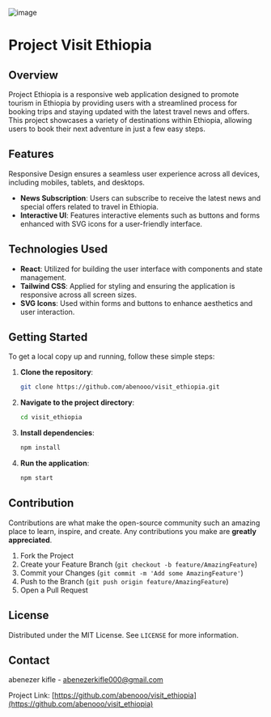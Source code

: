 ![image](https://github.com/user-attachments/assets/37181f95-0d5d-4447-8f2b-85c541ad144e)

# Project Visit Ethiopia

## Overview
Project Ethiopia is a responsive web application designed to promote tourism in Ethiopia by providing users with a streamlined process for booking trips and staying updated with the latest travel news and offers. This project showcases a variety of destinations within Ethiopia, allowing users to book their next adventure in just a few easy steps.

## Features
Responsive Design ensures a seamless user experience across all devices, including mobiles, tablets, and desktops.
- **News Subscription**: Users can subscribe to receive the latest news and special offers related to travel in Ethiopia.
- **Interactive UI**: Features interactive elements such as buttons and forms enhanced with SVG icons for a user-friendly interface.

## Technologies Used
- **React**: Utilized for building the user interface with components and state management.
- **Tailwind CSS**: Applied for styling and ensuring the application is responsive across all screen sizes.
- **SVG Icons**: Used within forms and buttons to enhance aesthetics and user interaction.

## Getting Started
To get a local copy up and running, follow these simple steps:

1. **Clone the repository**:
   ```bash
   git clone https://github.com/abenooo/visit_ethiopia.git
   ```
2. **Navigate to the project directory**:
   ```bash
   cd visit_ethiopia
   ```
3. **Install dependencies**:
   ```bash
   npm install
   ```
4. **Run the application**:
   ```bash
   npm start
   ```

## Contribution
Contributions are what make the open-source community such an amazing place to learn, inspire, and create. Any contributions you make are **greatly appreciated**.

1. Fork the Project
2. Create your Feature Branch (`git checkout -b feature/AmazingFeature`)
3. Commit your Changes (`git commit -m 'Add some AmazingFeature'`)
4. Push to the Branch (`git push origin feature/AmazingFeature`)
5. Open a Pull Request

## License
Distributed under the MIT License. See `LICENSE` for more information.

## Contact
abenezer kifle - abenezerkifle000@gmail.com

Project Link: [https://github.com/abenooo/visit_ethiopia](https://github.com/abenooo/visit_ethiopia)

